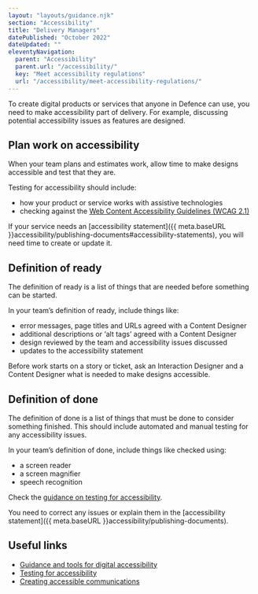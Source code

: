 ```yaml
---
layout: "layouts/guidance.njk"
section: "Accessibility"
title: "Delivery Managers"
datePublished: "October 2022"
dateUpdated: ""
eleventyNavigation:
  parent: "Accessibility"
  parent.url: "/accessibility/"
  key: "Meet accessibility regulations"
  url: "/accessibility/meet-accessibility-regulations/"
---
```


To create digital products or services that anyone in Defence can use, you need to make accessibility part of delivery. For example, discussing potential accessibility issues as features are designed.

## Plan work on accessibility

When your team plans and estimates work, allow time to make designs accessible and test that they are.

Testing for accessibility should include:

- how your product or service works with assistive technologies
- checking against the [Web Content Accessibility Guidelines (WCAG 2.1)](https://www.w3.org/TR/WCAG21)

If your service needs an [accessibility statement]({{ meta.baseURL }}accessibility/publishing-documents#accessibility-statements), you will need time to create or update it. 
## Definition of ready

The definition of ready is a list of things that are needed before something can be started.

In your team’s definition of ready, include things like:

- error messages, page titles and URLs agreed with a Content Designer
- additional descriptions or ‘alt tags’ agreed with a Content Designer
- design reviewed by the team and accessibility issues discussed
- updates to the accessibility statement

Before work starts on a story or ticket, ask an Interaction Designer and a Content Designer what is needed to make designs accessible.

## Definition of done

The definition of done is a list of things that must be done to consider something finished. This should include automated and manual testing for any accessibility issues.

In your team’s definition of done, include things like checked using:

- a screen reader
- a screen magnifier
- speech recognition

Check the [guidance on testing for accessibility](https://www.gov.uk/service-manual/helping-people-to-use-your-service/testing-for-accessibility).

You need to correct any issues or explain them in the [accessibility statement]({{ meta.baseURL }}accessibility/publishing-documents).

## Useful links

- [Guidance and tools for digital accessibility](https://www.gov.uk/guidance/guidance-and-tools-for-digital-accessibility#designing-accessible-services)
- [Testing for accessibility](https://www.gov.uk/service-manual/helping-people-to-use-your-service/testing-for-accessibility)
- [Creating accessible communications](https://gcs.civilservice.gov.uk/guidance/digital-communication/accessible-communications)
